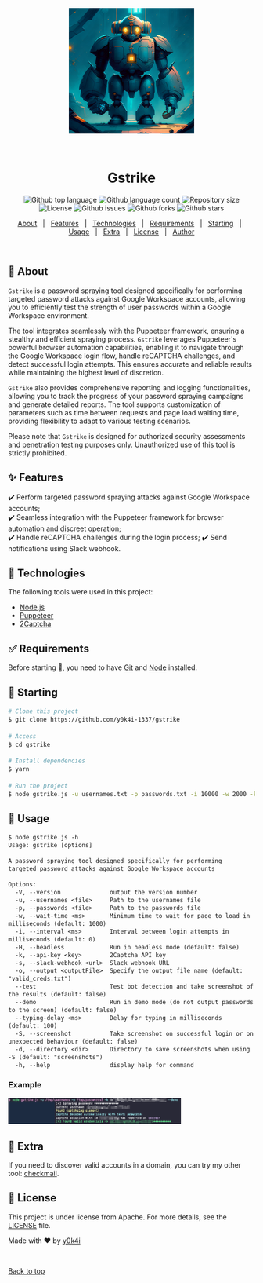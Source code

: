 <div align="center" id="top">
  <img src="./.github/gstrike.png" alt="Gstrike" />

  &#xa0;

  <!-- <a href="https://gstrike.netlify.app">Demo</a> -->
</div>

<h1 align="center">Gstrike</h1>

<p align="center">
  <img alt="Github top language" src="https://img.shields.io/github/languages/top/y0k4i-1337/gstrike?color=56BEB8">

  <img alt="Github language count" src="https://img.shields.io/github/languages/count/y0k4i-1337/gstrike?color=56BEB8">

  <img alt="Repository size" src="https://img.shields.io/github/repo-size/y0k4i-1337/gstrike?color=56BEB8">

  <img alt="License" src="https://img.shields.io/github/license/y0k4i-1337/gstrike?color=56BEB8">

  <img alt="Github issues" src="https://img.shields.io/github/issues/y0k4i-1337/gstrike?color=56BEB8" />

  <img alt="Github forks" src="https://img.shields.io/github/forks/y0k4i-1337/gstrike?color=56BEB8" />

  <img alt="Github stars" src="https://img.shields.io/github/stars/y0k4i-1337/gstrike?color=56BEB8" />
</p>

<!-- Status -->

<p align="center">
  <a href="#dart-about">About</a> &#xa0; | &#xa0;
  <a href="#sparkles-features">Features</a> &#xa0; | &#xa0;
  <a href="#rocket-technologies">Technologies</a> &#xa0; | &#xa0;
  <a href="#white_check_mark-requirements">Requirements</a> &#xa0; | &#xa0;
  <a href="#checkered_flag-starting">Starting</a> &#xa0; | &#xa0;
  <a href="#oncoming_taxi-usage">Usage</a> &#xa0; | &#xa0;
  <a href="#high_brightness-extra">Extra</a> &#xa0; | &#xa0;
  <a href="#memo-license">License</a> &#xa0; | &#xa0;
  <a href="https://github.com/y0k4i-1337" target="_blank">Author</a>
</p>

<br>

## :dart: About ##

`Gstrike` is a password spraying tool designed specifically for performing targeted password attacks against Google Workspace accounts, allowing you to efficiently test the strength of user passwords within a Google Workspace environment.

The tool integrates seamlessly with the Puppeteer framework, ensuring a stealthy and efficient spraying process.
`Gstrike` leverages Puppeteer's powerful browser automation capabilities, enabling it to navigate through the Google Workspace login flow, handle reCAPTCHA challenges, and detect successful login attempts. This ensures accurate and reliable results while maintaining the highest level of discretion.

`Gstrike` also provides comprehensive reporting and logging functionalities, allowing you to track the progress of your password spraying campaigns and generate detailed reports. The tool supports customization of parameters such as time between requests and page load waiting time, providing flexibility to adapt to various testing scenarios.

Please note that `Gstrike` is designed for authorized security assessments and penetration testing purposes only. Unauthorized use of this tool is strictly prohibited.

## :sparkles: Features ##

:heavy_check_mark: Perform targeted password spraying attacks against Google Workspace accounts;\
:heavy_check_mark: Seamless integration with the Puppeteer framework for browser automation and discreet operation;\
:heavy_check_mark: Handle reCAPTCHA challenges during the login process;
:heavy_check_mark: Send notifications using Slack webhook.

## :rocket: Technologies ##

The following tools were used in this project:

- [Node.js](https://nodejs.org/en/)
- [Puppeteer](https://pptr.dev/)
- [2Captcha](https://2captcha.com/)

## :white_check_mark: Requirements ##

Before starting :checkered_flag:, you need to have [Git](https://git-scm.com) and [Node](https://nodejs.org/en/) installed.

## :checkered_flag: Starting ##

```bash
# Clone this project
$ git clone https://github.com/y0k4i-1337/gstrike

# Access
$ cd gstrike

# Install dependencies
$ yarn

# Run the project
$ node gstrike.js -u usernames.txt -p passwords.txt -i 10000 -w 2000 -k YOUR_2CAPTCHA_API_KEY -s YOUR_SLACK_WEBHOOK_URL
```

## :oncoming_taxi: Usage ##

```
$ node gstrike.js -h
Usage: gstrike [options]

A password spraying tool designed specifically for performing
targeted password attacks against Google Workspace accounts

Options:
  -V, --version              output the version number
  -u, --usernames <file>     Path to the usernames file
  -p, --passwords <file>     Path to the passwords file
  -w, --wait-time <ms>       Minimum time to wait for page to load in milliseconds (default: 1000)
  -i, --interval <ms>        Interval between login attempts in milliseconds (default: 0)
  -H, --headless             Run in headless mode (default: false)
  -k, --api-key <key>        2Captcha API key
  -s, --slack-webhook <url>  Slack webhook URL
  -o, --output <outputFile>  Specify the output file name (default: "valid_creds.txt")
  --test                     Test bot detection and take screenshot of the results (default: false)
  --demo                     Run in demo mode (do not output passwords to the screen) (default: false)
  --typing-delay <ms>        Delay for typing in milliseconds (default: 100)
  -S, --screenshot           Take screenshot on successful login or on unexpected behaviour (default: false)
  -d, --directory <dir>      Directory to save screenshots when using -S (default: "screenshots")
  -h, --help                 display help for command
```

### Example ###
<div align="center" style="width:70%;" id="running-example">
  <img src="./.github/gstrike-running-example.png" alt="Gstrike running example" />
</div>

## :high_brightness: Extra ##

If you need to discover valid accounts in a domain, you can try my other tool: [checkmail](https://github.com/y0k4i-1337/checkmail).


## :memo: License ##

This project is under license from Apache. For more details, see the [LICENSE](LICENSE) file.


Made with :heart: by <a href="https://github.com/y0k4i-1337" target="_blank">y0k4i</a>

&#xa0;

<a href="#top">Back to top</a>
